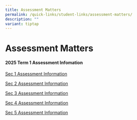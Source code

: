 ```yaml
---
title: Assessment Matters
permalink: /quick-links/student-links/assessment-matters/
description: ""
variant: tiptap
---
```

<h1>Assessment Matters</h1>
<h4>2025 Term 1 Assessment Infomation</h4>
<p><a href="/files/Sec_1_Term_1_Assessment_Information_2025_.pdf" rel="noopener noreferrer nofollow" target="_blank">Sec 1 Assessment Information</a>
</p>
<p><a href="/files/Sec_2_Term_1_Assessment_Information_2025_1.pdf" rel="noopener noreferrer nofollow" target="_blank">Sec 2 Assessment Information</a>
</p>
<p><a href="/files/Sec_3_Term_1_Assessment_Information_2025_1.pdf" rel="noopener noreferrer nofollow" target="_blank">Sec 3 Assessment Information</a>
</p>
<p><a href="/files/Sec_4_Term_1_Assessment_Information_2025.pdf" rel="noopener noreferrer nofollow" target="_blank">Sec 4 Assessment Information</a>
</p>
<p><a href="/files/Sec_5_Term_1_Assessment_Information_2025_1.pdf" rel="noopener noreferrer nofollow" target="_blank">Sec 5 Assessment Information</a>
</p>